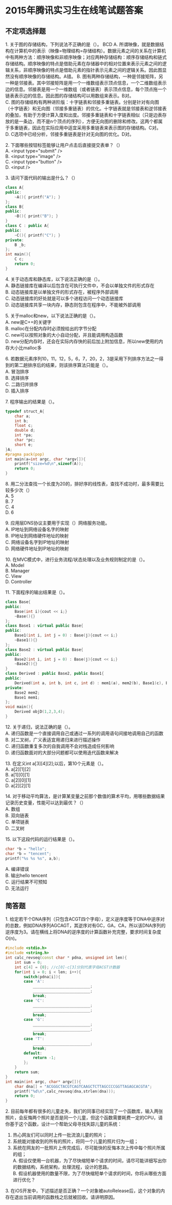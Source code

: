 # 2015年腾讯实习生在线笔试题答案
## 不定项选择题
1\. 关于图的存储结构，下列说法不正确的是（）。 BCD 
A. 所谓映像，就是数据结构在计算机中的表示（映像=物理结构=存储结构）。数据元素之间的关系在计算机中有两种方法：顺序映像和非顺序映像；对应两种存储结构：顺序存储结构和链式存储结构。顺序映像的特点是借助元素在存储器中的相对位置来表示元素之间的逻辑关系，非顺序映像的特点是借助元素的指针表示元素之间的逻辑关系。因此图显然没有顺序映像的存储结构。A错。
B. 图有两种存储结构，一种是邻接矩阵，另一种是邻接表。其中邻接矩阵是用一个一维数组表示顶点信息，一个二维数组表示边的信息。邻接表是用一个一维数组（或者链表）表示顶点信息，每个顶点拖一个链表表示边的信息。因此图的存储结构可以用数组来表示。B对。  
C. 图的存储结构有两种进阶版：十字链表和邻接多重链表。分别是针对有向图（十字链表）和无向图（邻接多重链表）的优化。十字链表就是邻接表和逆邻接表的叠加，有助于方便计算入度和出度。邻接多重链表和十字链表相似（只是边表存放的是一条边，而不是n个顶点的序列），方便无向图的删除和修改。这两个都属于多重链表，因此在实际应用中适宜采用多重链表来表示图的存储结构。C对。  
D. C选项中已经分析，邻接多重链表是针对无向图的优化。D对。  

2\. 下面哪些按钮标签能够让用户点击后直接提交表单？（）  
A. \<input type="submit" />  
B. \<input type="image" />  
C. \<input type="button" />  
D. \<input />  

3\. 请问下面代码的输出是什么？（）  
```C++
class A{
public:
	~A(){ printf("A"); }
};
class B{
public:
	~B(){ print("B"); }
}
class C : public A{
public:
	~C(){ printf("C"); }
private:
	B _b;
};
int main(){
	C c;
	return 0;
}
```

4\. 关于动态库和静态库，以下说法正确的是（）。  
A. 静态链接库在编译以后包含在可执行文件中，不会以单独文件的形式存在  
B. 动态链接库是以单独文件的形式存在，被程序外部调用  
C. 动态链接库的好处就是可以多个进程访问一个动态链接库  
D. 动态链接库共享一块内存，静态则包含在程序中，不能被外部调用

5\. 关于malloc和new，以下说法正确的是（）。  
A. new是C++的关键字  
B. malloc在分配内存时必须按给出的字节分配  
C. new可以按照对象的大小自动分配，并且能调用构造函数  
D. new分配内存时，还会在实际内存快的前后加上附加信息，所以new使用的内存大小比malloc多  

6\. 若数据元素序列10，11，12，5，6，7，20，2，3是采用下列排序方法之一得到的第二趟排序后的结果，则该排序算法只能是（）。  
A. 冒泡排序  
B. 选择排序  
C. 二路归并排序  
D. 插入排序  

7\. 程序输出的结果是（）。  
```C++
typedef struct_A{
	char a;
	int b;
	float c;
	double d;
	int *pa;
	char *pc;
	short e;
}A;
#pragma pack(pop)
int main(a=int argc, char *argv[]){
	printf("size=%d\n",sizeof(A));
	return 0;
}
```
8\. 用二分法查找一个长度为20的，排好序的线性表，查找不成功时，最多需要比较多少次（）  
A. 5  
B. 7  
C. 4  
D. 6  

9\. 应用层DNS协议主要用于实现（）网络服务功能。  
A. IP地址到网络设备名字的映射  
B. IP地址到网络硬件地址的映射  
C. 网络设备名字到IP地址的映射  
D. 网络硬件地址到IP地址的映射

10\. 在MVC模式中，进行业务流程/状态处理以及业务规则制定的是（）。  
A. Model  
B. Manager  
C. View  
D. Controller  

11\. 下面程序的输出结果是（）。
```C++
class Base{
public:
	Base(int i){cout << i;}
	~Base(){}
};
class Base1 : virtual public Base{
public:
	Base1(int i, int j = 0) : Base(j){cout << i;}
	~Base1(){}
};
class Base2 : virtual public Base{
public:
	Base2(int i, int j = 0) : Base(j){cout << i;}
	~Base2(){}
}
class Derived : public Base2, public Base1{
public:
	Derived(int a, int b, int c, int d) : mem1(a), mem2(b), Base1(c), Base2(d), Base(a){cout << b;}
private:
	Base2 mem2;
	Base1 mem1;
};
void main(){
	Derived objD(1,2,3,4);
}
```

12\. 关于递归，说法正确的是（）。  
A. 递归函数是一个直接调用自己或通过一系列的调用语句间接地调用自己的函数  
B. 对二叉树，广义表适宜用递归来进行描述操作  
C. 递归函数重复多次的自我调用不会对栈造成任何影响  
D. 递归函数面对的大部分问题都可以使用迭代函数来解决  

13\. 在定义int a[3][4][2];以后，第10个元素是（）。  
A. a[2][1][2]  
B. a[1][0][1]  
C. a[2][0][1]  
D. a[2][2][1]  

14\. 对于移动平均算法，是计算某变量之前那个数值的算术平均，用哪些数据结果记录历史变量，性能可以达到最优？（）  
A. 数组  
B. 双向链表  
C. 单项链表  
D. 二叉树

15\. 以下这段代码的运行结果是（）。
```C++
char *b = "hello";
char *b = "tencent";
printf("%s %s %s", a,b);
```
A. 编译错误  
B. 输出hello tencent  
C. 运行结果不可预知  
D. 无法运行  

## 简答题
1\. 给定若干个DNA序列（只包含ACGT四个字母），定义逆序度等于DNA中逆序对的总数，例如DNA序列AGCAGT，其逆序对有GC，GA，CA，所以该DNA序列的逆序度为3。请在横线上将DNA的逆序度的计算函数补充完整，要求时间复杂度O(n)。
```C++
#include <stdio.h>
#include <string.h>
int calc_revseq(const char * pdna, unsigned int len){
	int sum = 0;
	int c[4] = {0};	//c[0]-c[3]分别代表字母ACGT计数器
	for(int i = 0; i < len; i++){
		switch(pdna[i]){
		case 'A':
			_________________________;
			_________________________;
			break;
		case 'C':
			_________________________;
			_________________________;
			break;
		case 'G':
			_________________________;
			_________________________;
			break;
		case 'T':
			_________________________;
			break;
		default:
			return -1;
		};
	}
	return sum;
}
int main(int argc, char* argv[]){
	char dna[] = "ACGGGCTACGTCAGTCAAGCTCTTAGCCCCGGTTAGAGCACGTA";
	printf("%d\n",calc_revseq(dna,strlen(dna)));
	return 0;
}
```
2\. 目前每年都有很多的儿童走失，我们的同事已经实现了一个函数库，输入两张照片，会反悔两个照片是否是同一个儿童，但这个函数需要耗费一定的CPU，请你基于这个函数，设计一个帮助父母寻找失踪儿童的系统：  
1) 热心网友们可以同时上传一批流浪儿童的照片；  
2) 系统能对接收到的所有的照片，将同一个儿童的照片归为一组；  
3) 系统在网友的一批照片上传完成后，尽可能快的反悔本次上传中每个照片所属的组；  
A\. 假设仅使用一台机器，为了尽快缩短单个请求的时间，请尽可能详细写出你的数据结构，系统架构，处理流程，设计的思路。  
B\. 假设机器使用的数量不限，为了尽快缩短单个请求的时间，你将从哪些方面进行优化？

3\. 在iOS开发中，下述描述是否正确？一个对象被autoRelease后，这个对象的内存在退出当前调用的函数栈之后就被回收。请讲明原因。
